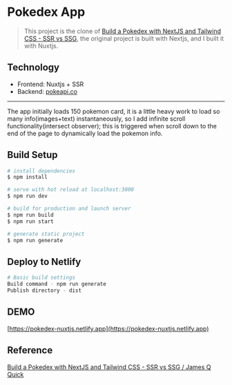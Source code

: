 # Pokedex App

> This project is the clone of [Build a Pokedex with NextJS and Tailwind CSS - SSR vs SSG](https://github.com/jamesqquick/nextjs-pokedex-with-tailwind-css), the original project is built with Nextjs, and I built it with Nuxtjs. 

## Technology
- Frontend: Nuxtjs + SSR
- Backend: [pokeapi.co](https://pokeapi.co/api/v2/pokemon?limit=150)

---

The app initially loads 150 pokemon card, it is a little heavy work to load so many info(images+text) instantaneously, so I add infinite scroll functionality(intersect observer); this is triggered when scroll down to the end of the page to dynamically load the pokemon info. 

## Build Setup

```bash
# install dependencies
$ npm install

# serve with hot reload at localhost:3000
$ npm run dev

# build for production and launch server
$ npm run build
$ npm run start

# generate static project
$ npm run generate
```

## Deploy to Netlify

```bash
# Basic build settings
Build command - npm run generate
Publish directory - dist
```

## DEMO
[https://pokedex-nuxtjs.netlify.app](https://pokedex-nuxtjs.netlify.app)

## Reference
[Build a Pokedex with NextJS and Tailwind CSS - SSR vs SSG / 
James Q Quick](https://www.youtube.com/watch?v=LMRAEUPkFXI)